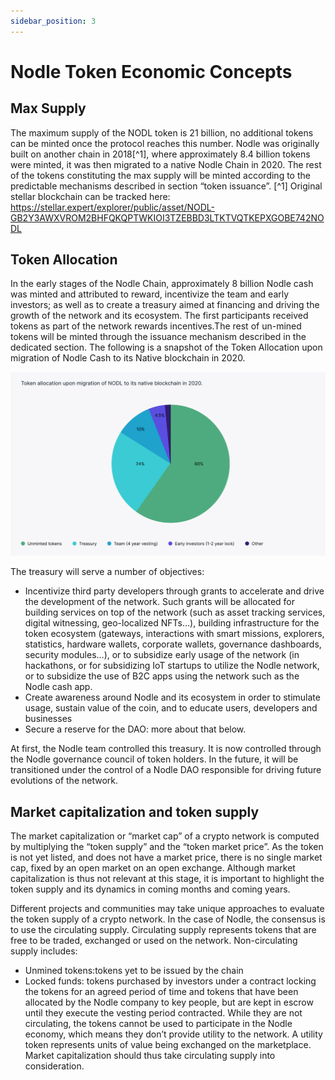 ```yaml
---
sidebar_position: 3
---
```


# Nodle Token Economic Concepts

## Max Supply

The maximum supply of the NODL token is 21 billion, no additional tokens can be minted once the protocol reaches this number. Nodle was originally built on another chain in 2018[^1], where approximately 8.4 billion tokens were minted, it was then migrated to a native Nodle Chain in 2020. The rest of the tokens constituting the max supply will be minted according to the predictable mechanisms described in section “token issuance”.
[^1] Original stellar blockchain can be tracked here: https://stellar.expert/explorer/public/asset/NODL-GB2Y3AWXVROM2BHFQKQPTWKIOI3TZEBBD3LTKTVQTKEPXGOBE742NODL

## Token Allocation

In the early stages of the Nodle Chain, approximately 8 billion Nodle cash was minted and attributed to reward, incentivize the team and early investors; as well as to create a treasury aimed at financing and driving the growth of the network and its ecosystem. The first participants received tokens as part of the network rewards incentives.The rest of un-mined tokens will be minted through the issuance mechanism described in the dedicated section. 
The following is a snapshot of the Token Allocation upon migration of Nodle Cash to its Native blockchain in 2020. 

![token allocation](/static/img/docs/token/token_allocation.jpg)

The treasury will serve a number of objectives:
- Incentivize third party developers through grants to accelerate and drive the development of the network. Such grants will be allocated for building services on top of the network (such as asset tracking services, digital witnessing, geo-localized NFTs…), building infrastructure for the token ecosystem (gateways, interactions with smart missions, explorers, statistics, hardware wallets, corporate wallets, governance dashboards, security modules…), or to subsidize early usage of the network (in hackathons, or for subsidizing IoT startups to utilize the Nodle network, or to subsidize the use of  B2C apps using the network such as the Nodle cash app.
- Create awareness around Nodle and its ecosystem in order to stimulate usage, sustain value of the coin, and to educate users, developers and businesses
- Secure a reserve for the DAO: more about that below.

At first, the Nodle team controlled this treasury. It is now controlled through the Nodle governance council of token holders. In the future, it will be transitioned under the control of a Nodle DAO responsible for driving future evolutions of the network.

## Market capitalization and token supply

The market capitalization or “market cap” of a crypto network is computed by multiplying the “token supply” and the “token market price”. As the token is not yet listed, and does not have a market price, there is no single market cap, fixed by an open market on an open exchange. Although market capitalization is thus not relevant at this stage, it is important to highlight the token supply and its dynamics in coming months and coming years.

Different projects and communities may take unique approaches to evaluate the token supply of a crypto network. In the case of Nodle, the consensus is to use the circulating supply. Circulating supply represents tokens that are free to be traded, exchanged or used on the network. Non-circulating supply includes:

- Unmined tokens:tokens yet to be issued by the chain
- Locked funds: tokens purchased by investors under a contract locking the tokens for an agreed period of time and tokens that have been allocated by the Nodle company to key people, but are kept in escrow until they execute the vesting period contracted. While they are not circulating, the tokens cannot be used to participate in the Nodle economy, which means they don’t provide utility to the network. A utility token represents units of value being exchanged on the marketplace. Market capitalization should thus take circulating supply into consideration.
